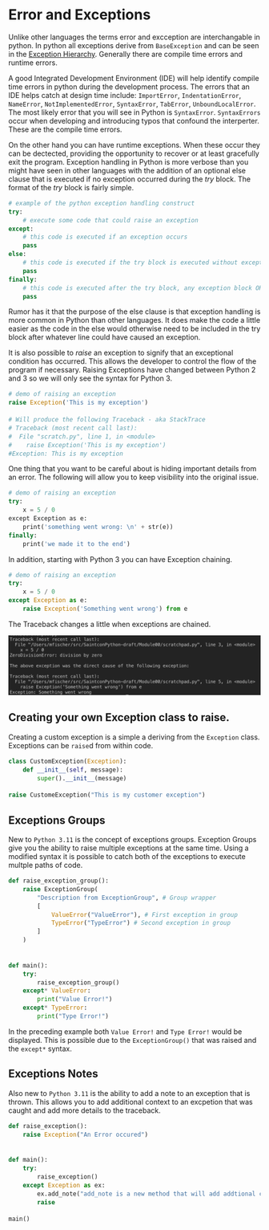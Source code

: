 # Error and Exceptions
Unlike other languages the terms error and excception are interchangable in python. In python all exceptions derive from `BaseException` and can be seen in the [Exception Hierarchy](https://docs.python.org/3/library/exceptions.html#exception-hierarchy). Generally there are compile time errors and runtime errors. 

A good Integrated Development Environment (IDE) will help identify compile time errors in python during the development process.    The errors that an IDE helps catch at design time include: `ImportError`,  `IndentationError`,  `NameError`,  `NotImplementedError`, `SyntaxError`, `TabError`, `UnboundLocalError`.  The most likely error that you will see in Python is `SyntaxError`.  `SyntaxErrors` occur when developing and introducing typos that confound the interperter.  These are the  compile time errors.

On the other hand you can have runtime exceptions.  When these occur they can be dectected, providing the opportunity to recover or at least gracefully exit the program.  Exception handling in Python is more verbose than you might have seen in other languages with the addition of an optional else clause that is executed if no exception occurred during the *try* block.  The format of the *try* block is fairly simple.

```python 
# example of the python exception handling construct
try:
    # execute some code that could raise an exception
except:
    # this code is executed if an exception occurs
    pass
else:
    # this code is executed if the try block is executed without exception
    pass
finally:
    # this code is executed after the try block, any exception block OR the else block
    pass
```

Rumor has it that the purpose of the else clause is that exception handling is more common in Python than other languages.  It does make the code a little easier as the code in the else would otherwise need to be included in the try block after whatever line could have caused an exception.

It is also possible to *raise* an exception to signify that an exceptional condition has occurred. This allows the developer to control the flow of the program if necessary. Raising Exceptions have changed between Python 2 and 3 so we will only see the syntax for Python 3.  

```python
# demo of raising an exception
raise Exception('This is my exception')

# Will produce the following Traceback - aka StackTrace
# Traceback (most recent call last):
#  File "scratch.py", line 1, in <module>
#    raise Exception('This is my exception')
#Exception: This is my exception
```

One thing that you want to be careful about is hiding important details from an error.  The following will allow you to keep visibility into the original issue.

```python
# demo of raising an exception
try:
    x = 5 / 0
except Exception as e:
    print('something went wrong: \n' + str(e))
finally:
    print('we made it to the end')
```

In addition, starting with Python 3 you can have Exception chaining.

```python
# demo of raising an exception
try:
    x = 5 / 0
except Exception as e:
    raise Exception('Something went wrong') from e
```

The Traceback changes a little when exceptions are chained.

![Exception Chaining](exception_chaining.png)

## Creating your own Exception class to raise.

Creating a custom exception is a simple a deriving from the `Exception` class.  Exceptions can be `raise`d from within code.

```python
class CustomException(Exception):
    def __init__(self, message):
        super().__init__(message)

raise CustomeException("This is my customer exception")

```
## Exceptions Groups
New to `Python 3.11` is the concept of exceptions groups.  Exception Groups give you the ability to raise multiple exceptions at the same time.  Using a modified syntax it is possible to catch both of the exceptions to execute multple paths of code.

```python
def raise_exception_group():
    raise ExceptionGroup(
        "Description from ExceptionGroup", # Group wrapper
        [
            ValueError("ValueError"), # First exception in group
            TypeError("TypeError") # Second exception in group
        ]
    )


def main():
    try:
        raise_exception_group()
    except* ValueError:
        print("Value Error!")
    except* TypeError:
        print("Type Error!")

```
In the preceding example both `Value Error!` and `Type Error!` would be displayed.  This is possible due to the `ExceptionGroup()` that was raised and the `except*` syntax.

## Exceptions Notes
Also new to `Python 3.11` is the ability to add a note to an exception that is thrown.  This allows you to add additional context to an excpetion that was caught and add more details to the traceback.

```python
def raise_exception():
    raise Exception("An Error occured")


def main():
    try:
        raise_exception()
    except Exception as ex:
        ex.add_note("add_note is a new method that will add addtional context to your exception") 
        raise

main()
```